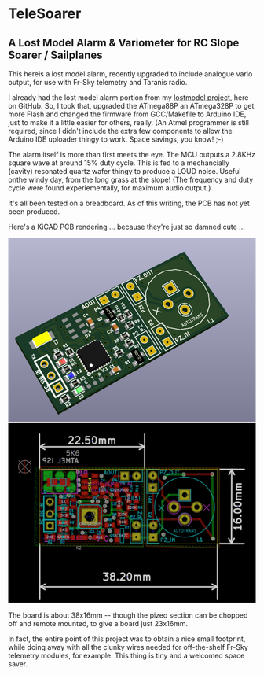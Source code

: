 # TeleSoarer
## A Lost Model Alarm &amp; Variometer for RC Slope Soarer / Sailplanes

This hereis a lost model alarm, recently upgraded to include analogue vario output, for use with Fr-Sky telemetry and Taranis radio.

I already had the lost model alarm portion from my [lostmodel project](https://github.com/gruvin/lostmodel), here on GitHub. 
So, I took that, upgraded the ATmega88P an ATmega328P to get more Flash and changed the firmware from GCC/Makefile to Arduino IDE, just to make it a little easier for others, really. (An Atmel programmer is still required, since I didn't include the extra few components to allow the Arduino IDE uploader thingy to work. Space savings, you know! ;-)

The alarm itself is more than first meets the eye. The MCU outputs a 2.8KHz square wave at around 15% duty cycle. This is fed to a mechancially (cavity) resonated quartz wafer thingy to produce a LOUD noise. Useful onthe windy day, from the long grass at the slope! (The frequency and duty cycle were found experiementally, for maximum audio output.)

It's all been tested on a breadboard. As of this writing, the PCB has not yet been produced. 

Here's a KiCAD PCB rendering ... because they're just so damned cute ...

<img src="img/kicad_render.png">
<img src="img/kicad_size.png">

The board is about 38x16mm -- though the pizeo section can be chopped off and remote mounted, to give a board just 23x16mm.

In fact, the entire point of this project was to obtain a nice small footprint, while doing away with all the clunky wires needed for off-the-shelf Fr-Sky telemetry modules, for example. This thing is tiny and a welcomed space saver.
